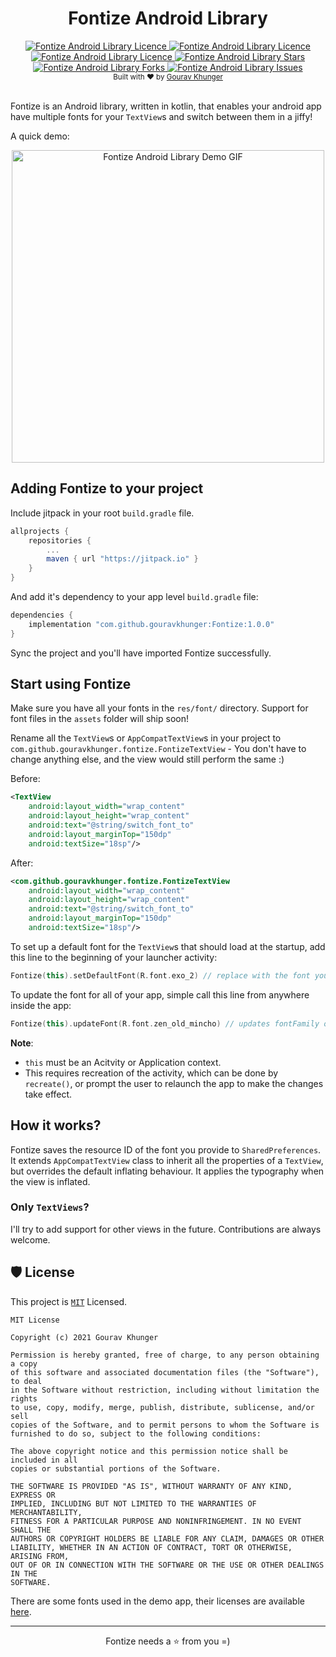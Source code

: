 <div align="center">
<h1>Fontize Android Library</h1>

<a href="https://android-arsenal.com/api?level=16" target="blank">
    <img src="https://img.shields.io/badge/API-16%2B-brightgreen.svg?style=flat" alt="Fontize Android Library Licence" />
</a>
<a href="https://jitpack.io/#GouravKhunger/Fontize" target="blank">
    <img src="https://jitpack.io/v/GouravKhunger/Fontize.svg" alt="Fontize Android Library Licence" />
</a>
<a href="https://github.com/gouravkhunger/Fontize/blob/main/LICENSE" target="blank">
    <img src="https://img.shields.io/github/license/gouravkhunger/Fontize" alt="Fontize Android Library Licence" />
</a>
<a href="https://github.com/gouravkhunger/Fontize/stargazers" target="blank">
    <img src="https://img.shields.io/github/stars/gouravkhunger/Fontize" alt="Fontize Android Library Stars"/>
</a>
<a href="https://github.com/gouravkhunger/Fontize/fork" target="blank">
    <img src="https://img.shields.io/github/forks/gouravkhunger/Fontize" alt="Fontize Android Library Forks"/>
</a>
<a href="https://github.com/gouravkhunger/Fontize/issues" target="blank">
    <img src="https://img.shields.io/github/issues/gouravkhunger/Fontize" alt="Fontize Android Library Issues"/>
</a>
</div>

<div align="center">
    <sub>Built with ❤︎ by
        <a href="https://github.com/gouravkhunger">Gourav Khunger</a>
    </sub>
</div>

<br />

Fontize is an Android library, written in kotlin, that enables your android app have multiple fonts for your `TextView`s
and switch  between them in a jiffy!

A quick demo:

<div align="center">
    <img src="https://raw.githubusercontent.com/gouravkhunger/Fontize/main/media/demo.gif" alt="Fontize Android Library Demo GIF" height="500" />
</div>

## Adding Fontize to your project

Include jitpack in your root `build.gradle` file.

```gradle
allprojects {
    repositories {
        ...
        maven { url "https://jitpack.io" }
    }
}
```

And add it's dependency to your app level `build.gradle` file:

```gradle
dependencies {
    implementation "com.github.gouravkhunger:Fontize:1.0.0"
}
```

Sync the project and you'll have imported Fontize successfully.

## Start using Fontize

Make sure you have all your fonts in the `res/font/` directory. Support for font files in the `assets` folder will ship soon!

Rename all the `TextView`s or `AppCompatTextView`s in your project to `com.github.gouravkhunger.fontize.FontizeTextView` - You don't have to change anything else, and the view would still perform the same :)

Before:

```xml
<TextView
    android:layout_width="wrap_content"
    android:layout_height="wrap_content"
    android:text="@string/switch_font_to"
    android:layout_marginTop="150dp"
    android:textSize="18sp"/>
```

After:

```xml
<com.github.gouravkhunger.fontize.FontizeTextView
    android:layout_width="wrap_content"
    android:layout_height="wrap_content"
    android:text="@string/switch_font_to"
    android:layout_marginTop="150dp"
    android:textSize="18sp"/>
```

To set up a default font for the `TextView`s that should load at the startup, add this line to the beginning of your launcher activity:

```kotlin
Fontize(this).setDefaultFont(R.font.exo_2) // replace with the font you desire
```

To update the font for all of your app, simple call this line from anywhere inside the app:

```kotlin
Fontize(this).updateFont(R.font.zen_old_mincho) // updates fontFamily of all the TextViews throughout app
```

**Note**:

- `this` must be an Acitvity or Application context.
- This requires recreation of the activity, which can be done by `recreate()`, or prompt the user to relaunch the app to make the changes take effect.

## How it works?

Fontize saves the resource ID of the font you provide to `SharedPreferences`. It extends `AppCompatTextView` class to inherit all the properties of a `TextView`, but overrides the default inflating behaviour. It applies the typography when the view is inflated.

### Only `TextViews`?
I'll try to add support for other views in the future. Contributions are always welcome.


## 🛡 License

This project is [`MIT`](https://github.com/gouravkhunger/Fontize/blob/main/LICENSE) Licensed.

```
MIT License

Copyright (c) 2021 Gourav Khunger

Permission is hereby granted, free of charge, to any person obtaining a copy
of this software and associated documentation files (the "Software"), to deal
in the Software without restriction, including without limitation the rights
to use, copy, modify, merge, publish, distribute, sublicense, and/or sell
copies of the Software, and to permit persons to whom the Software is
furnished to do so, subject to the following conditions:

The above copyright notice and this permission notice shall be included in all
copies or substantial portions of the Software.

THE SOFTWARE IS PROVIDED "AS IS", WITHOUT WARRANTY OF ANY KIND, EXPRESS OR
IMPLIED, INCLUDING BUT NOT LIMITED TO THE WARRANTIES OF MERCHANTABILITY,
FITNESS FOR A PARTICULAR PURPOSE AND NONINFRINGEMENT. IN NO EVENT SHALL THE
AUTHORS OR COPYRIGHT HOLDERS BE LIABLE FOR ANY CLAIM, DAMAGES OR OTHER
LIABILITY, WHETHER IN AN ACTION OF CONTRACT, TORT OR OTHERWISE, ARISING FROM,
OUT OF OR IN CONNECTION WITH THE SOFTWARE OR THE USE OR OTHER DEALINGS IN THE
SOFTWARE.
```

There are some fonts used in the demo app, their licenses are available [here](https://github.com/gouravkhunger/Fontize/tree/main/font-licenses).

---

<div align="center">
Fontize needs a ⭐ from you =)
</div>
